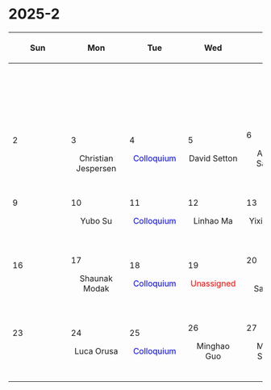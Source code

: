 # 2025-2

|<div style='max-width:100px;width:100px'><p>Sun</p></div>|<div style='max-width:100px;width:100px'><p>Mon</p></div>|<div style='max-width:100px;width:100px'><p>Tue</p></div>|<div style='max-width:100px;width:100px'><p>Wed</p></div>|<div style='max-width:100px;width:100px'><p>Thu</p></div>|<div style='max-width:100px;width:100px'><p>Fri</p></div>|<div style='max-width:100px;width:100px'><p>Sat</p></div>|
|:-:|:-:|:-:|:-:|:-:|:-:|:-:|
|<p><br/><br/></p> |<p><br/><br/></p> |<p><br/><br/></p> |<p><br/><br/></p> |<p><br/><br/></p> |<p><br/><br/></p> |<p align='left'>1</p><p><br/><br/></p>|
|<p align='left'>2</p><p><br/><br/></p>|<p align='left'>3</p><p>Christian<br/> Jespersen</p>|<p align='left'>4</p><p><span style='color:blue'>Colloquium</span><br/><br/></p>|<p align='left'>5</p><p>David Setton<br/><br/></p>|<p align='left'>6</p><p>Andrew Saydjari<br/><br/></p>|<p align='left'>7</p><p>Akash Gupta<br/><br/></p>|<p align='left'>8</p><p><br/><br/></p>|
|<p align='left'>9</p><p><br/><br/></p>|<p align='left'>10</p><p>Yubo Su<br/><br/></p>|<p align='left'>11</p><p><span style='color:blue'>Colloquium</span><br/><br/></p>|<p align='left'>12</p><p>Linhao Ma<br/><br/></p>|<p align='left'>13</p><p>Yixian Chen<br/><br/></p>|<p align='left'>14</p><p>Siddhartha<br/> Gupta</p>|<p align='left'>15</p><p><br/><br/></p>|
|<p align='left'>16</p><p><br/><br/></p>|<p align='left'>17</p><p>Shaunak Modak<br/><br/></p>|<p align='left'>18</p><p><span style='color:blue'>Colloquium</span><br/><br/></p>|<p align='left'>19</p><p><span style='color:red'>Unassigned</span><br/><br/></p>|<p align='left'>20</p><p>Matt Sampson<br/><br/></p>|<p align='left'>21</p><p>Rajsekhar<br/> Mohapatra</p>|<p align='left'>22</p><p><br/><br/></p>|
|<p align='left'>23</p><p><br/><br/></p>|<p align='left'>24</p><p>Luca Orusa<br/><br/></p>|<p align='left'>25</p><p><span style='color:blue'>Colloquium</span><br/><br/></p>|<p align='left'>26</p><p>Minghao Guo<br/><br/></p>|<p align='left'>27</p><p>Michael Strauss<br/><br/></p>|<p align='left'>28</p><p>Nick Loudas<br/><br/></p>|<p><br/><br/></p> |
